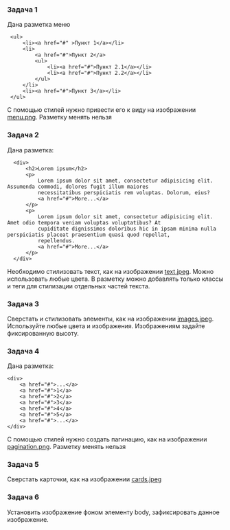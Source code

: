 ### Задача 1
Дана разметка меню

     <ul>
         <li><a href="#" >Пункт 1</a></li>
         <li>
             <a href="#">Пункт 2</a>
             <ul>
                 <li><a href="#">Пункт 2.1</a></li>
                 <li><a href="#">Пункт 2.2</a></li>
             </ul>
         </li>
         <li><a href="#">Пункт 3</a></li>
     </ul>

С помощью стилей нужно привести его к виду на изображении [menu.png](menu.png). Разметку менять нельзя

### Задача 2
Дана разметка:

      <div>
          <h2>Lorem ipsum</h2>
          <p>
              Lorem ipsum dolor sit amet, consectetur adipisicing elit. Assumenda commodi, dolores fugit illum maiores
              necessitatibus perspiciatis rem voluptas. Dolorum, eius?
              <a href="#">More...</a>
          </p>
          <p>
              Lorem ipsum dolor sit amet, consectetur adipisicing elit. Amet odio tempora veniam voluptas voluptatibus? At
              cupiditate dignissimos doloribus hic in ipsam minima nulla perspiciatis placeat praesentium quasi quod repellat,
              repellendus.
              <a href="#">More...</a>
          </p>
      </div>

Необходимо стилизовать текст, как на изображении [text.jpeg](text.jpeg). Можно использовать любые цвета. 
В разметку можно добавлять только классы и теги для стилизации отдельных частей текста.


### Задача 3

Сверстать и стилизовать элементы, как на изображении [images.jpeg](images.jpeg). Используйте любые цвета и изображения.
Изображениям задайте фиксированную высоту.


### Задача 4
Дана разметка:

    <div>
        <a href="#">...</a>
        <a href="#">1</a>
        <a href="#">2</a>
        <a href="#">3</a>
        <a href="#">4</a>
        <a href="#">5</a>
        <a href="#">...</a>
    </div>

С помощью стилей нужно создать пагинацию, как на изображении [pagination.png](pagination.png). Разметку менять нельзя

### Задача 5

Сверстать карточки, как на изображении [cards.jpeg](cards.jpeg)

### Задача 6 

Установить изображение фоном элементу body, зафиксировать данное изображение.
